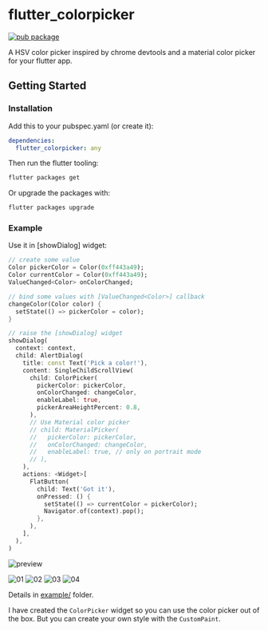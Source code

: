 # flutter_colorpicker

[![pub package](https://img.shields.io/pub/v/flutter_colorpicker.svg)](https://pub.dartlang.org/packages/flutter_colorpicker)

A HSV color picker inspired by chrome devtools and a material color picker for your flutter app.

## Getting Started

### Installation

Add this to your pubspec.yaml (or create it):

```yaml
dependencies:
  flutter_colorpicker: any
```

Then run the flutter tooling:

```bash
flutter packages get
```

Or upgrade the packages with:

```bash
flutter packages upgrade
```

### Example

Use it in [showDialog] widget:

```dart
// create some value
Color pickerColor = Color(0xff443a49);
Color currentColor = Color(0xff443a49);
ValueChanged<Color> onColorChanged;

// bind some values with [ValueChanged<Color>] callback
changeColor(Color color) {
  setState(() => pickerColor = color);
}

// raise the [showDialog] widget
showDialog(
  context: context,
  child: AlertDialog(
    title: const Text('Pick a color!'),
    content: SingleChildScrollView(
      child: ColorPicker(
        pickerColor: pickerColor,
        onColorChanged: changeColor,
        enableLabel: true,
        pickerAreaHeightPercent: 0.8,
      ),
      // Use Material color picker
      // child: MaterialPicker(
      //   pickerColor: pickerColor,
      //   onColorChanged: changeColor,
      //   enableLabel: true, // only on portrait mode
      // ),
    ),
    actions: <Widget>[
      FlatButton(
        child: Text('Got it'),
        onPressed: () {
          setState(() => currentColor = pickerColor);
          Navigator.of(context).pop();
        },
      ),
    ],
  ),
)
```

![preview](https://user-images.githubusercontent.com/7392658/36585408-bb4e96a4-18b8-11e8-8c20-d4dc200e1a7c.gif)

![01](https://user-images.githubusercontent.com/7392658/46619114-de790f80-cb53-11e8-81c8-278d4dc51606.png)
![02](https://user-images.githubusercontent.com/7392658/46619116-df11a600-cb53-11e8-8b6b-4e495f8dbea9.png)
![03](https://user-images.githubusercontent.com/7392658/46619111-dd47e280-cb53-11e8-9701-38900857321f.png)
![04](https://user-images.githubusercontent.com/7392658/46619112-dde07900-cb53-11e8-91d9-a4d1ee70cf3b.png)

Details in [example/](https://github.com/mchome/flutter_colorpicker/tree/master/example) folder.

I have created the `ColorPicker` widget so you can use the color picker out of the box.
But you can create your own style with the `CustomPaint`.
